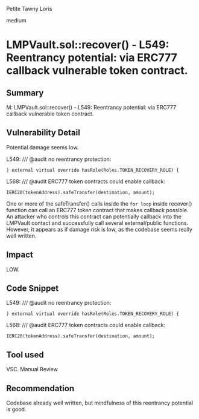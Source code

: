 Petite Tawny Loris

medium

# LMPVault.sol::recover() - L549: Reentrancy potential: via ERC777 callback vulnerable token contract.
## Summary
M: LMPVault.sol::recover() - L549: Reentrancy potential: via ERC777 callback vulnerable token contract.

## Vulnerability Detail
Potential damage seems low.

L549: /// @audit no reentrancy protection:

    ) external virtual override hasRole(Roles.TOKEN_RECOVERY_ROLE) {

L568: /// @audit ERC777 token contracts could enable callback:

    IERC20(tokenAddress).safeTransfer(destination, amount); 
            
One or more of the safeTransfer() calls inside the `for loop` inside recover() function can call an ERC777 token contract that makes callback possible. An attacker who controls this contract can potentially callback into the LMPVault contact and successfully call several external/public functions. However, it appears as if damage risk is low, as the codebase seems really well written.

## Impact
LOW.

## Code Snippet
L549: /// @audit no reentrancy protection:

    ) external virtual override hasRole(Roles.TOKEN_RECOVERY_ROLE) {

L568: /// @audit ERC777 token contracts could enable callback:

    IERC20(tokenAddress).safeTransfer(destination, amount); 

## Tool used
VSC.
Manual Review

## Recommendation
Codebase already well written, but mindfulness of this reentrancy potential is good.